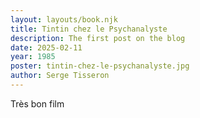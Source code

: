 ```yaml
---
layout: layouts/book.njk
title: Tintin chez le Psychanalyste
description: The first post on the blog
date: 2025-02-11
year: 1985
poster: tintin-chez-le-psychanalyste.jpg
author: Serge Tisseron
---
```

Très bon film
